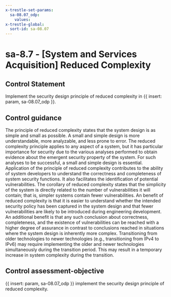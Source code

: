 ```yaml
---
x-trestle-set-params:
  sa-08.07_odp:
    values:
x-trestle-global:
  sort-id: sa-08.07
---
```


# sa-8.7 - \[System and Services Acquisition\] Reduced Complexity

## Control Statement

Implement the security design principle of reduced complexity in {{ insert: param, sa-08.07_odp }}.

## Control guidance

The principle of reduced complexity states that the system design is as simple and small as possible. A small and simple design is more understandable, more analyzable, and less prone to error. The reduced complexity principle applies to any aspect of a system, but it has particular importance for security due to the various analyses performed to obtain evidence about the emergent security property of the system. For such analyses to be successful, a small and simple design is essential. Application of the principle of reduced complexity contributes to the ability of system developers to understand the correctness and completeness of system security functions. It also facilitates the identification of potential vulnerabilities. The corollary of reduced complexity states that the simplicity of the system is directly related to the number of vulnerabilities it will contain; that is, simpler systems contain fewer vulnerabilities. An benefit of reduced complexity is that it is easier to understand whether the intended security policy has been captured in the system design and that fewer vulnerabilities are likely to be introduced during engineering development. An additional benefit is that any such conclusion about correctness, completeness, and the existence of vulnerabilities can be reached with a higher degree of assurance in contrast to conclusions reached in situations where the system design is inherently more complex. Transitioning from older technologies to newer technologies (e.g., transitioning from IPv4 to IPv6) may require implementing the older and newer technologies simultaneously during the transition period. This may result in a temporary increase in system complexity during the transition.

## Control assessment-objective

{{ insert: param, sa-08.07_odp }} implement the security design principle of reduced complexity.
